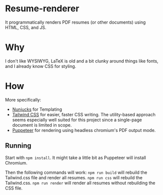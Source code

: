 # Resume-renderer
It programmatically renders PDF resumes (or other documents) using HTML, CSS, and JS.

# Why
I don't like WYSIWYG, LaTeX is old and a bit clunky around things like fonts, and I already know CSS for styling.

# How
More specifically:
* [Nunjucks](https://mozilla.github.io/nunjucks/templating.html) for Templating
* [Tailwind CSS](https://tailwindcss.com/docs/what-is-tailwind/) for easier, faster CSS writing. The utility-based approach seems especially well suited for this project since a single-page document is limited in scope.
* [Puppeteer](https://github.com/GoogleChrome/puppeteer) for rendering using headless chromium's PDF output mode.


## Running
Start with `npm install`. It might take a little bit as Puppeteer will install Chromium.

Then the following commands will work:
`npm run build` will rebuild the Tailwind.css file and render all resumes.
`npm run css` will rebuild the Tailwind.css.
`npm run render` will render all resumes without rebuilding the CSS file.